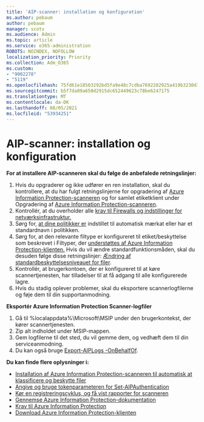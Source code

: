 ```yaml
---
title: 'AIP-scanner: installation og konfiguration'
ms.author: pebaum
author: pebaum
manager: scotv
ms.audience: Admin
ms.topic: article
ms.service: o365-administration
ROBOTS: NOINDEX, NOFOLLOW
localization_priority: Priority
ms.collection: Adm_O365
ms.custom:
- "9002278"
- "5119"
ms.openlocfilehash: 75fd61e18503292bd5fa9e48c7cdba7692282925a419b3230d17448eab928ba0
ms.sourcegitcommit: b5f7da89a650d2915dc652449623c78be6247175
ms.translationtype: MT
ms.contentlocale: da-DK
ms.lasthandoff: 08/05/2021
ms.locfileid: "53934251"
---
```

# <a name="aip-scanner-installation-and-configuration"></a>AIP-scanner: installation og konfiguration

**For at installere AIP-scanneren skal du følge de anbefalede retningslinjer:**

1. Hvis du opgraderer og ikke udfører en ren installation, skal du kontrollere, at du har fulgt retningslinjerne for opgradering af [Azure Information Protection-scanneren](https://docs.microsoft.com/azure/information-protection/rms-client/client-admin-guide#upgrading-the-azure-information-protection-scanner) og for samlet etiketklient under Opgradering af [Azure Information Protection-scanneren](https://docs.microsoft.com/azure/information-protection/rms-client/clientv2-admin-guide#upgrading-the-azure-information-protection-scanner).
2. Kontrollér, at du overholder alle [krav til Firewalls og indstillinger for netværksinfrastruktur.](https://docs.microsoft.com/azure/information-protection/requirements#firewalls-and-network-infrastructure)
3. Sørg for, [at dine politikker er](https://docs.microsoft.com/azure/information-protection/configure-policy) indstillet til automatisk mærkat eller har et standardnavn i politikken.
4. Sørg for, at den relevante filtype er konfigureret til etiket/beskyttelse som beskrevet i Filtyper, der [understøttes af Azure Information Protection-klienten.](https://docs.microsoft.com/azure/information-protection/rms-client/client-admin-guide-file-types#supported-file-types-for-classification-and-protection) Hvis du vil ændre standardfunktionsmåden, skal du desuden følge disse retningslinjer: [Ændring af standardbeskyttelsesniveauet for filer](https://docs.microsoft.com/azure/information-protection/rms-client/client-admin-guide-file-types#changing-the-default-protection-level-of-files).
5. Kontrollér, at brugerkontoen, der er konfigureret til at køre scannertjenesten, har tilladelser til at få adgang til alle konfigurerede lagre.
6. Hvis du stadig oplever problemer, skal du eksportere scannerlogfilerne og føje dem til din supportanmodning.

**Eksportér Azure Information Protection Scanner-logfiler**

1. Gå til %localappdata%\Microsoft\MSIP under den brugerkontekst, der kører scannertjenesten.
2. Zip alt indholdet under MSIP-mappen.
3. Gem logfilerne til det sted, du vil gemme dem, og vedhæft dem til din serviceanmodning.
4. Du kan også bruge [Export-AIPLogs -OnBehalfOf](https://docs.microsoft.com/powershell/module/azureinformationprotection/export-aiplogs?view=azureipps).

**Du kan finde flere oplysninger i:**
- [Installation af Azure Information Protection-scanneren til automatisk at klassificere og beskytte filer](https://docs.microsoft.com/azure/information-protection/deploy-aip-scanner)
- [Angive og bruge tokenparameteren for Set-AIPAuthentication](https://docs.microsoft.com/azure/information-protection/rms-client/client-admin-guide-powershell#specify-and-use-the-token-parameter-for-set-aipauthentication)
- [Kør en registreringscyklus, og få vist rapporter for scanneren](https://docs.microsoft.com/azure/information-protection/deploy-aip-scanner#run-a-discovery-cycle-and-view-reports-for-the-scanner)
- [Gennemse Azure Information Protection-dokumentation](https://docs.microsoft.com/azure/information-protection/what-is-information-protection)
- [Krav til Azure Information Protection](https://docs.microsoft.com/azure/information-protection/get-started/requirements)
- [Download Azure Information Protection-klienten](https://www.microsoft.com/download/details.aspx?id=53018)
